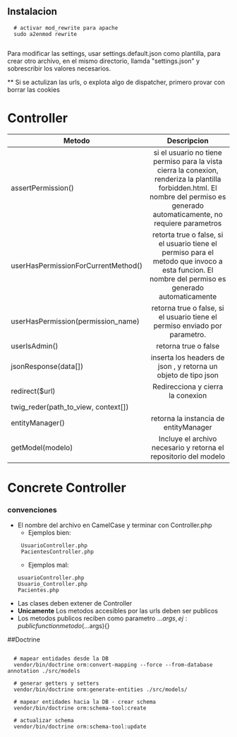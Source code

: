 ## Instalacion
```
  # activar mod_rewrite para apache
  sudo a2enmod rewrite


```
Para modificar las settings, usar settings.default.json como plantilla,
para crear otro archivo, en el mismo directorio, llamda "settings.json"
y sobrescribir los valores necesarios.

** Si se actulizan las urls, o explota algo de dispatcher, primero provar con borrar las cookies

# Controller
| Metodo        |  Descripcion             | 
| ------------- |:-------------:|
| assertPermission()   | si el usuario no tiene permiso para la vista cierra la conexion, renderiza la plantilla forbidden.html. El nombre del permiso es generado automaticamente, no requiere parametros| 
| userHasPermissionForCurrentMethod()   | retorta true o false, si el usuario tiene el permiso para el metodo que invoco a esta funcion. El nombre del permiso es generado automaticamente   |  
| userHasPermission(permission_name) | retorna true o false, si el usuario tiene el permiso enviado por parametro.| 
| userIsAdmin() | retorna true o false | 
| jsonResponse(data[]) | inserta los headers de json , y retorna un objeto de tipo json | 
| redirect($url) | Redirecciona y cierra la conexion | 
| twig_reder(path_to_view, context[]) | |
| entityManager() | retorna la instancia de entityManager |
| getModel(modelo)  | Incluye el archivo necesario y retorna el repositorio del modelo |



# Concrete Controller
### convenciones
 - El nombre del archivo en CamelCase y terminar con Controller.php  
    - Ejemplos bien:
    ```
     UsuarioController.php 
     PacientesController.php
     ```
    - Ejemplos mal:     
    ``` 
    usuarioController.php 
    Usuario_Controller.php 
    Pacientes.php
     ```
 - Las clases deben extener de  Controller
 - **Unicamente** Los metodos accesibles por las urls deben ser publicos
 - Los metodos publicos reciben como parametro ...$args , ej : public function metodo(...$args){}
 
##Doctrine
```
  
  # mapear entidades desde la DB
  vendor/bin/doctrine orm:convert-mapping --force --from-database annotation ./src/models
  
  # generar getters y setters
  vendor/bin/doctrine orm:generate-entities ./src/models/
  
  # mapear entidades hacia la DB - crear schema
  vendor/bin/doctrine orm:schema-tool:create
  
  # actualizar schema
  vendor/bin/doctrine orm:schema-tool:update
```


